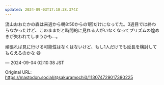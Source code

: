 ```yaml
---
updated: 2024-09-03T17:10:38.374Z
---
```


<p>流山おおたかの森は来週から朝8:50からの1回だけになってた。3週目では終わらなかったけど、このままだと時間的に見れる人がいなくなってプリズムの煌めきが失われてしまうかも…。</p><p>頑張れば見に行ける可能性はなくはないけど、もし1人だけでも延長を検討してもらえるのかな 😅</p>

&mdash; 2024-09-04 02:10:38 JST

Original URL: https://mastodon.social/@sakuramochi0/113074729017380225
